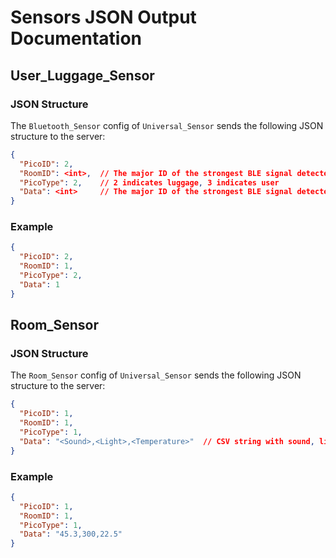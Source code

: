 # Sensors JSON Output Documentation

## User_Luggage_Sensor

### JSON Structure
The `Bluetooth_Sensor` config of `Universal_Sensor` sends the following JSON structure to the server:

```json
{
  "PicoID": 2,
  "RoomID": <int>,  // The major ID of the strongest BLE signal detected
  "PicoType": 2,    // 2 indicates luggage, 3 indicates user
  "Data": <int>     // The major ID of the strongest BLE signal detected
}
```

### Example
```json
{
  "PicoID": 2,
  "RoomID": 1,
  "PicoType": 2,
  "Data": 1
}
```

## Room_Sensor

### JSON Structure
The `Room_Sensor` config of `Universal_Sensor` sends the following JSON structure to the server:

```json
{
  "PicoID": 1,
  "RoomID": 1,
  "PicoType": 1,
  "Data": "<Sound>,<Light>,<Temperature>"  // CSV string with sound, light, and temperature readings
}
```

### Example
```json
{
  "PicoID": 1,
  "RoomID": 1,
  "PicoType": 1,
  "Data": "45.3,300,22.5"
}
```
